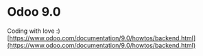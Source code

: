 # Odoo 9.0
Coding with love :)  
[https://www.odoo.com/documentation/9.0/howtos/backend.html](https://www.odoo.com/documentation/9.0/howtos/backend.html)
